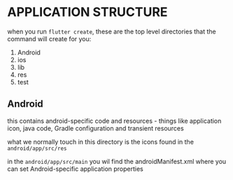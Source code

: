 # APPLICATION STRUCTURE

when you run `flutter create`, these are the top level directories that the command will create for you:

1. Android
2. ios
3. lib
4. res
5. test

## Android

this contains android-specific code and resources - things like application icon, java code, Gradle configuration and transient resources

what we normally touch in this directory is the icons found in the `android/app/src/res`

in the `android/app/src/main` you wil find the androidManifest.xml where you can set Android-specific application properties

